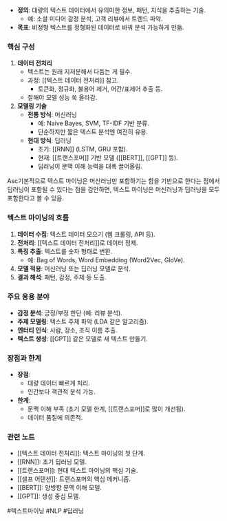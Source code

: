 - **정의**: 대량의 텍스트 데이터에서 유의미한 정보, 패턴, 지식을 추출하는 기술.
    - 예: 소셜 미디어 감정 분석, 고객 리뷰에서 트렌드 파악.
- **목표**: 비정형 텍스트를 정형화된 데이터로 바꿔 분석 가능하게 만듦.

### 핵심 구성

1. **데이터 전처리**
    - 텍스트는 원래 지저분해서 다듬는 게 필수.
    - 과정: [[텍스트 데이터 전처리]] 참고.
        - 토큰화, 정규화, 불용어 제거, 어간/표제어 추출 등.
    - 잘해야 모델 성능 쑥 올라감.
2. **모델링 기술**
    - **전통 방식**: 머신러닝
        - 예: Naive Bayes, SVM, TF-IDF 기반 분류.
        - 단순하지만 짧은 텍스트 분석엔 여전히 유용.
    - **현대 방식**: 딥러닝
        - 초기: [[RNN]] (LSTM, GRU 포함).
        - 현재: [[트랜스포머]] 기반 모델 ([[BERT]], [[GPT]] 등).
        - 딥러닝이 문맥 이해 능력을 대폭 끌어올림.

Asc기본적으로 텍스트 마이닝은 머신러닝만 포함하기는 함을 기반으로 한다는 점에서 딥러닝이 포함될 수 있다는 점을 감안하면, 텍스트 마이닝은 머신러닝과 딥러닝을 모두 포함한다고 볼 수 있음.

### 텍스트 마이닝의 흐름

1. **데이터 수집**: 텍스트 데이터 모으기 (웹 크롤링, API 등).
2. **전처리**: [[텍스트 데이터 전처리]]로 데이터 정제.
3. **특징 추출**: 텍스트를 숫자 형태로 변환.
    - 예: Bag of Words, Word Embedding (Word2Vec, GloVe).
4. **모델 적용**: 머신러닝 또는 딥러닝 모델로 분석.
5. **결과 해석**: 패턴, 감정, 주제 등 도출.

### 주요 응용 분야

- **감정 분석**: 긍정/부정 판단 (예: 리뷰 분석).
- **주제 모델링**: 텍스트 주제 파악 (LDA 같은 알고리즘).
- **엔터티 인식**: 사람, 장소, 조직 이름 추출.
- **텍스트 생성**: [[GPT]] 같은 모델로 새 텍스트 만들기.

### 장점과 한계

- **장점**:
    - 대량 데이터 빠르게 처리.
    - 인간보다 객관적 분석 가능.
- **한계**:
    - 문맥 이해 부족 (초기 모델 한계, [[트랜스포머]]로 많이 개선됨).
    - 데이터 품질에 의존적.

### 관련 노트

- [[텍스트 데이터 전처리]]: 텍스트 마이닝의 첫 단계.
- [[RNN]]: 초기 딥러닝 모델.
- [[트랜스포머]]: 현대 텍스트 마이닝의 핵심 기술.
- [[셀프 어텐션]]: 트랜스포머의 핵심 메커니즘.
- [[BERT]]: 양방향 문맥 이해 모델.
- [[GPT]]: 생성 중심 모델.

#텍스트마이닝 #NLP #딥러닝